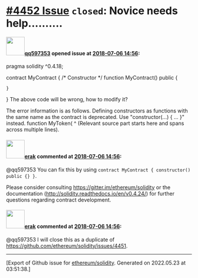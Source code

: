 # [\#4452 Issue](https://github.com/ethereum/solidity/issues/4452) `closed`: Novice needs help..........

#### <img src="https://avatars.githubusercontent.com/u/26955326?u=adb10f6549a33f1076456b12fae7f5cdd9bf1f00&v=4" width="50">[qq597353](https://github.com/qq597353) opened issue at [2018-07-06 14:56](https://github.com/ethereum/solidity/issues/4452):

pragma solidity ^0.4.18;

contract MyContract {
    /* Constructor */
    function MyContract() public {

    }
}
The above code will be wrong, how to modify it?

The error information is as follows.
Defining constructors as functions with the same name as the contract is deprecated. Use "constructor(...) { ... }" instead.
function MyToken(
^ (Relevant source part starts here and spans across multiple lines).

#### <img src="https://avatars.githubusercontent.com/u/20012009?u=61e903cf16bc5f3353db1d571401e2e71b6f61ed&v=4" width="50">[erak](https://github.com/erak) commented at [2018-07-06 14:56](https://github.com/ethereum/solidity/issues/4452#issuecomment-403062861):

@qq597353 You can fix this by using ``contract MyContract { constructor() public {} }``. 

Please consider consulting https://gitter.im/ethereum/solidity or the documentation (http://solidity.readthedocs.io/en/v0.4.24/) for further questions regarding contract development.

#### <img src="https://avatars.githubusercontent.com/u/20012009?u=61e903cf16bc5f3353db1d571401e2e71b6f61ed&v=4" width="50">[erak](https://github.com/erak) commented at [2018-07-06 14:56](https://github.com/ethereum/solidity/issues/4452#issuecomment-403067528):

@qq597353 I will close this as a duplicate of https://github.com/ethereum/solidity/issues/4451.


-------------------------------------------------------------------------------



[Export of Github issue for [ethereum/solidity](https://github.com/ethereum/solidity). Generated on 2022.05.23 at 03:51:38.]
